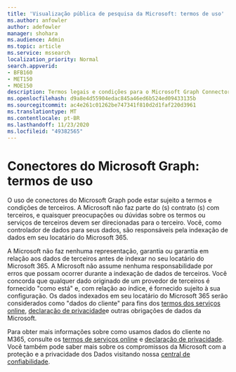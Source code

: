 ```yaml
---
title: 'Visualização pública de pesquisa da Microsoft: termos de uso'
ms.author: anfowler
author: adefowler
manager: shohara
ms.audience: Admin
ms.topic: article
ms.service: mssearch
localization_priority: Normal
search.appverid:
- BFB160
- MET150
- MOE150
description: Termos legais e condições para o Microsoft Graph Connector Public Preview para o Microsoft Search
ms.openlocfilehash: d9a8e4d55904edac845a46ed6b524ed09433135b
ms.sourcegitcommit: ac4e261c01262be747341f810d2d1faf220d3961
ms.translationtype: MT
ms.contentlocale: pt-BR
ms.lasthandoff: 11/23/2020
ms.locfileid: "49382565"
---
```

# <a name="microsoft-graph-connectors-terms-of-use"></a>Conectores do Microsoft Graph: termos de uso

O uso de conectores do Microsoft Graph pode estar sujeito a termos e condições de terceiros. A Microsoft não faz parte do (s) contrato (s) com terceiros, e quaisquer preocupações ou dúvidas sobre os termos ou serviços de terceiros devem ser direcionadas para o terceiro. Você, como controlador de dados para seus dados, são responsáveis pela indexação de dados em seu locatário do Microsoft 365.

A Microsoft não faz nenhuma representação, garantia ou garantia em relação aos dados de terceiros antes de indexar no seu locatário do Microsoft 365.  A Microsoft não assume nenhuma responsabilidade por erros que possam ocorrer durante a indexação de dados de terceiros.  Você concorda que qualquer dado originado de um provedor de terceiros é fornecido "como está" e, com relação ao índice, é fornecido sujeito à sua configuração. Os dados indexados em seu locatário do Microsoft 365 serão considerados como "dados do cliente" para fins dos [termos dos serviços online](http://www.microsoftvolumelicensing.com/Downloader.aspx?documenttype=OST&lang=English), [declaração de privacidade](https://privacy.microsoft.com/privacystatement)e outras obrigações de dados da Microsoft.

Para obter mais informações sobre como usamos dados do cliente no M365, consulte os [termos de serviços online](http://www.microsoftvolumelicensing.com/Downloader.aspx?documenttype=OST&lang=English) e [declaração de privacidade](https://privacy.microsoft.com/privacystatement). Você também pode saber mais sobre os compromissos da Microsoft com a proteção e a privacidade dos Dados visitando nossa [central de confiabilidade](https://www.microsoft.com/trust-center).

